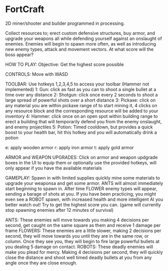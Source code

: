 # FortCraft
2D miner/shooter and builder programmed in processing. 

Collect resources to; erect custom defensive structures, buy armor, and upgrade your weapons all while defending yourself against an onslaught of enemies. Enemies will begin to spawn more often, as well as introducing new enemy types, attack and movement vectors. At what score will the boss appear?

HOW TO PLAY:
Objective: Get the highest score possible

CONTROLS: 
Move with WASD

TOOLBAR:
Use hotkeys 1,2,3,4,5 to access your toolbar (Hammer not implemented)
1: Gun: click as fast as you can to shoot a single bullet at a time over any distance
2: Shotgun: click once every 2 seconds to shoot a large spread of powerful shots over a short distance
3: Pickaxe: click on any material you are within pickaxe range of to start mining it, 4 clicks on any resource block and the corresponding resource will be added to your inventory
4: Hammer: click once on an open spot within building range to erect a building that will temporarily defend you from the enemy onslaught, and enemy projectiles
5: Potion: Timed cooldown, but provides a quick boost to your health bar, hit this hotkey and you will automatically drink a potion 

e: apply wooden armor
r: apply iron armor
t: apply gold armor


ARMOR and WEAPON UPGRADES:
Click on armor and weapon updgrade boxes in the UI to equip them or optionally use the provided hotkeys, will only appear if you have the available materials


GAMEPLAY: 
Spawn in with limited supplies quickly mine some materials to upgrade your weaponsa and get some armor. ANTS will almost immediately start beginning to spawn in. After time FLOWER enemy types will appear, sending a barage of shots at you. If you have been practicing, you might even see a ROBOT spawn, with increased health and more intelligent AI you better watch out! Try to get the highest score you can. (game will currently stop spawning enemies after 12 minutes of survival)


ANTS: These enemies will move towards you making 4 decisions per second, get caught on the same square as them and receive 1 damage per frame
FLOWERS: These enemies are a little slower, making 2 decisions per second, they will move towards you until they are in the same row, or column. Once they see you, they will begin to fire large powerful bullets at you dealing 5 damage on contact.
ROBOTS: These deadly enemies will make you plead for mercy. Making 4 decisions per second, they will quickly close the distance and shoot well timed deadly bullets at you from any angle once they are close enough. 

